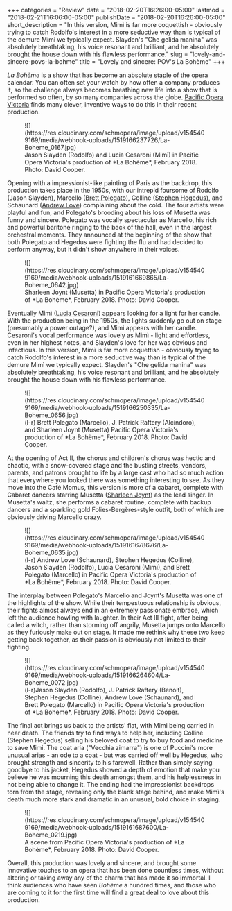 +++
categories = "Review"
date = "2018-02-20T16:26:00-05:00"
lastmod = "2018-02-21T16:06:00-05:00"
publishDate = "2018-02-20T16:26:00-05:00"
short_description = "In this version, Mimì is far more coquettish - obviously trying to catch Rodolfo's interest in a more seductive way than is typical of the demure Mimì we typically expect. Slayden's \"Che gelida manina\" was absolutely breathtaking, his voice resonant and brilliant, and he absolutely brought the house down with his flawless performance."
slug = "lovely-and-sincere-povs-la-bohme"
title = "Lovely and sincere: POV&#039;s La Bohème"
+++

*La Bohème* is a show that has become an absolute staple of the opera calendar. You can often set your watch by how often a company produces it, so the challenge always becomes breathing new life into a show that is performed so often, by so many companies across the globe. [Pacific Opera Victoria](/scene/companies/pacific-opera-victoria/) finds many clever, inventive ways to do this in their recent production.

<figure data-type="image">
![](https://res.cloudinary.com/schmopera/image/upload/v1545409169/media/webhook-uploads/1519166237726/La-Boheme_0167.jpg)
<figcaption>Jason Slayden (Rodolfo) and Lucia Cesaroni (Mimì) in Pacific Opera Victoria's production of *La Bohème*, February 2018. Photo: David Cooper.</figcaption>
</figure>

Opening with a impressionist-like painting of Paris as the backdrop, this production takes place in the 1950s, with our intrepid foursome of Rodolfo (Jason Slayden), Marcello ([Brett Polegato](/scene/people/brett-polegato/)), Colline ([Stephen Hegedus](/scene/people/stephen-hegedus/)), and Schaunard ([Andrew Love](/scene/people/andrew-love/)) complaining about the cold. The four artists were playful and fun, and Polegato's brooding about his loss of Musetta was funny and sincere. Polegato was vocally spectacular as Marcello, his rich and powerful baritone ringing to the back of the hall, even in the largest orchestral moments. They announced at the beginning of the show that both Polegato and Hegedus were fighting the flu and had decided to perform anyway, but it didn't show anywhere in their voices.

<figure data-type="image">
![](https://res.cloudinary.com/schmopera/image/upload/v1545409169/media/webhook-uploads/1519161669865/La-Boheme_0642.jpg)
<figcaption>Sharleen Joynt (Musetta) in Pacific Opera Victoria's production of *La Bohème*, February 2018. Photo: David Cooper.</figcaption>
</figure>

Eventually Mimì ([Lucia Cesaroni](/scene/people/lucia-cesaroni/)) appears looking for a light for her candle. With the production being in the 1950s, the lights suddenly go out on stage (presumably a power outage?), and Mimì appears with her candle. Cesaroni's vocal performance was lovely as Mimì - light and effortless, even in her highest notes, and Slayden's love for her was obvious and infectious. In this version, Mimì is far more coquettish - obviously trying to catch Rodolfo's interest in a more seductive way than is typical of the demure Mimì we typically expect. Slayden's "Che gelida manina" was absolutely breathtaking, his voice resonant and brilliant, and he absolutely brought the house down with his flawless performance.

<figure data-type="image">
![](https://res.cloudinary.com/schmopera/image/upload/v1545409169/media/webhook-uploads/1519166250335/La-Boheme_0656.jpg)
<figcaption>(l-r) Brett Polegato (Marcello), J. Patrick Raftery (Alcindoro), and Sharleen Joynt (Musetta) Pacific Opera Victoria's production of *La Bohème*, February 2018. Photo: David Cooper.</figcaption>
</figure>

At the opening of Act II, the chorus and children's chorus was hectic and chaotic, with a snow-covered stage and the bustling streets, vendors, parents, and patrons brought to life by a large cast who had so much action that everywhere you looked there was something interesting to see. As they move into the Café Momus, this version is more of a cabaret, complete with Cabaret dancers starring Musetta ([Sharleen Joynt](/scene/people/sharleen-joynt/)) as the lead singer. In Musetta's waltz, she performs a cabaret routine, complete with backup dancers and a sparkling gold Folies-Bergères-style outfit, both of which are obviously driving Marcello crazy.

<figure data-type="image">
![](https://res.cloudinary.com/schmopera/image/upload/v1545409169/media/webhook-uploads/1519161678676/La-Boheme_0635.jpg)
<figcaption>(l-r) Andrew Love (Schaunard), Stephen Hegedus (Colline), Jason Slayden (Rodolfo), Lucia Cesaroni (Mimì), and Brett Polegato (Marcello) in Pacific Opera Victoria's production of *La Bohème*, February 2018. Photo: David Cooper.</figcaption>
</figure>

The interplay between Polegato's Marcello and Joynt's Musetta was one of the highlights of the show. While their tempestuous relationship is obvious, their fights almost always end in an extremely passionate embrace, which left the audience howling with laughter. In their Act III fight, after being called a witch, rather than storming off angrily, Musetta jumps onto Marcello as they furiously make out on stage. It made me rethink why these two keep getting back together, as their passion is obviously not limited to their fighting.

<figure data-type="image">
![](https://res.cloudinary.com/schmopera/image/upload/v1545409169/media/webhook-uploads/1519166264604/La-Boheme_0072.jpg)
<figcaption>(l-r)Jason Slayden (Rodolfo), J. Patrick Raftery (Benoit), Stephen Hegedus (Colline), Andrew Love (Schaunard), and Brett Polegato (Marcello) in Pacific Opera Victoria's production of *La Bohème*, February 2018. Photo: David Cooper.</figcaption>
</figure>

The final act brings us back to the artists' flat, with Mimi being carried in near death. The friends try to find ways to help her, including Colline (Stephen Hegedus) selling his beloved coat to try to buy food and medicine to save Mimi. The coat aria ("Vecchia zimarra") is one of Puccini's more unusual arias - an ode to a coat - but was carried off well by Hegedus, who brought strength and sincerity to his farewell. Rather than simply saying goodbye to his jacket, Hegedus showed a depth of emotion that make you believe he was mourning this death amongst them, and his helplessness in not being able to change it. The ending had the impressionist backdrops torn from the stage, revealing only the blank stage behind, and make Mimì's death much more stark and dramatic in an unusual, bold choice in staging. 

<figure data-type="image">
![](https://res.cloudinary.com/schmopera/image/upload/v1545409169/media/webhook-uploads/1519161687600/La-Boheme_0219.jpg)
<figcaption>A scene from  Pacific Opera Victoria's production of *La Bohème*, February 2018. Photo: David Cooper.</figcaption>
</figure>

Overall, this production was lovely and sincere, and brought some innovative touches to an opera that has been done countless times, without altering or taking away any of the charm that has made it so immortal. I think audiences who have seen *Bohème* a hundred times, and those who are coming to it for the first time will find a great deal to love about this production.
